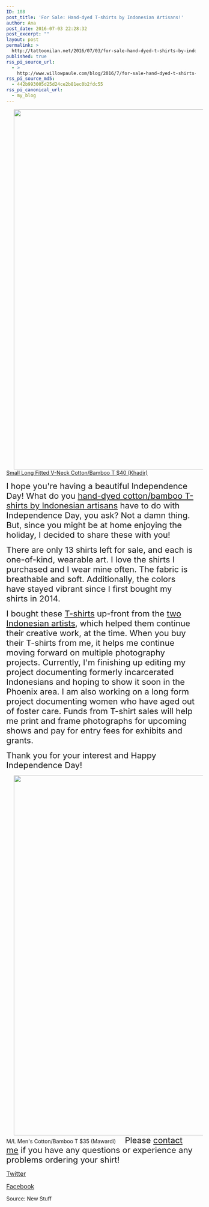 ```yaml
---
ID: 108
post_title: 'For Sale: Hand-dyed T-shirts by Indonesian Artisans!'
author: Ana
post_date: 2016-07-03 22:28:32
post_excerpt: ""
layout: post
permalink: >
  http://tattoomilan.net/2016/07/03/for-sale-hand-dyed-t-shirts-by-indonesian-artisans/
published: true
rss_pi_source_url:
  - >
    http://www.willowpaule.com/blog/2016/7/for-sale-hand-dyed-t-shirts-by-indonesian-artisans
rss_pi_source_md5:
  - 442b993005d25d24ce2b81ec0b2fdc55
rss_pi_canonical_url:
  - my_blog
---
```

<p>
<span class="zb-richtext" style="width:641px;height:960px;margin-left:20px;margin-right:20px;margin-top:20px;margin-bottom:20px;padding:0px"><span class="pv pv-static pv-ready" id="zfdp_8e3283c9_1ca2dcaaa"><span class="pv-outer"><a class="pv-inner" href="http://www.willowpaule.com/shop" target="_blank" style="width:641px;height:960px"><img class="pv-img pv-burned" width="641" height="960" src="http://www.willowpaule.com/img/s12/v170/p2034203982-6.jpg" style="width:641px;height:960px" /><span class="pv-zb-text pv-bgcolor1"><span class="pv-zb-text-t pv-font1 pv-color1">Small Long Fitted V-Neck Cotton/Bamboo T $40 (Khadir)</span></span></a></span></span>

</span>
</p>

<p><span style="font-size:22px">I hope you&#039;re having a beautiful Independence Day! What do you <a href="http://www.willowpaule.com/shop" target="_blank">hand-dyed cotton/bamboo T-shirts by Indonesian artisans</a> have to do with Independence Day, you ask? Not a damn thing. But, since you might be at home enjoying the holiday, I decided to share these with you! </span></p>

<p><span style="font-size:22px">There are only 13 shirts left for sale, and each is one-of-kind, wearable art. I love the shirts I purchased and I wear mine often. The fabric is breathable and soft. Additionally, the colors have stayed vibrant since I first bought my shirts in 2014. </span></p>

<p><span style="font-size:22px">I bought these <a href="http://www.willowpaule.com/shop" target="_blank">T-shirts</a> up-front from the <a href="http://www.willowpaule.com/shop" target="_blank">two Indonesian artists</a>, which helped them continue their creative work, at the time. When you buy their T-shirts from me, it helps me continue moving forward on multiple photography projects. Currently, I&#039;m finishing up editing my project documenting formerly incarcerated Indonesians and hoping to show it soon in the Phoenix area. I am also working on a long form project documenting women who have aged out of foster care. Funds from T-shirt sales will help me print and frame photographs for upcoming shows and pay for entry fees for exhibits and grants.</span></p>

<p><span style="font-size:22px">Thank you for your interest and Happy Independence Day! </span></p>

<p>
<span class="zb-richtext" style="width:858px;height:960px;margin-left:20px;margin-right:20px;margin-top:20px;margin-bottom:20px;padding:0px"><span class="pv pv-static pv-ready" id="zfdp_8e3283c9_1ca2dcaba"><span class="pv-outer"><span class="pv-inner" style="width:858px;height:960px"><img class="pv-img pv-burned" width="858" height="960" src="http://www.willowpaule.com/img/s/v-3/p1915710268-6.jpg" style="width:858px;height:960px" /><span class="pv-zb-text pv-bgcolor1"><span class="pv-zb-text-t pv-font1 pv-color1">M/L Men's Cotton/Bamboo T $35 (Mawardi)</span></span></span></span></span>

</span>
<span style="font-size:22px">Please <a href="http://www.willowpaule.com/contact" target="_blank">contact me</a> if you have any questions or experience any problems ordering your shirt!</span></p>

<p><span style="font-size:16px"><a href="https://twitter.com/WillowPaule" target="_blank">Twitter</a></span></p>

<p><a href="https://www.facebook.com/willowpaulephotography/?fref=ts" target="_blank"><span style="font-size:16px">Facebook</span></a></p>
Source: New Stuff